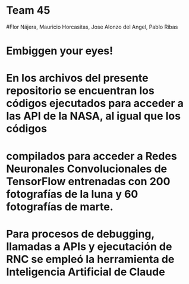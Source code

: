 # Team 45
#Flor Nájera, Mauricio Horcasitas, Jose Alonzo del Angel, Pablo Ribas
# Embiggen your eyes!
# En los archivos del presente repositorio se encuentran los códigos ejecutados para acceder a las API de la NASA, al igual que los códigos
# compilados para acceder a Redes Neuronales Convolucionales de TensorFlow entrenadas con 200 fotografías de la luna y 60 fotografías de marte.
# Para procesos de debugging, llamadas a APIs y ejecutación de RNC se empleó la herramienta de Inteligencia Artificial de Claude




